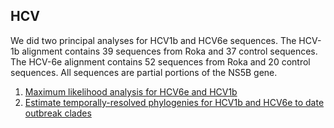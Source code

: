 ## HCV

We did two principal analyses for HCV1b and HCV6e sequences. The HCV-1b alignment contains 39 sequences from Roka and 37 control sequences. The HCV-6e alignment contains 52 sequences from Roka and 20 control sequences. All sequences are partial portions of the NS5B gene.

1. [Maximum likelihood analysis for HCV6e and HCV1b](roka/HCV/max_likelihood)
2. [Estimate temporally-resolved phylogenies for HCV1b and HCV6e to date outbreak clades](roka/HCV/bayesian_timetree)
